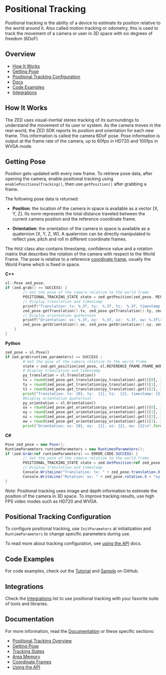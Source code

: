# Positional Tracking

Positional tracking is the ability of a device to estimate its position relative to the world around it. Also called motion tracking or odometry, this is used to track the movement of a camera or user in 3D space with six degrees of freedom (6DoF).

## Overview

* [How It Works](#how-it-works)
* [Getting Pose](#getting-pose)
* [Positional Tracking Configuration](#positional-tracking-configuration)
* [Docs](#documentation)
* [Code Examples](#code-examples)
* [Integrations](#integrations)


## How It Works

The ZED uses visual-inertial stereo tracking of its surroundings to understand the movement of its user or system. As the camera moves in the real-world, the ZED SDK reports its position and orientation for each new frame. This information is called the camera 6DoF pose. Pose information is output at the frame rate of the camera, up to 60fps in HD720 and 100fps in WVGA mode.


## Getting Pose
Position gets updated with every new frame. To retrieve pose data, after opening the camera, enable positional tracking using `enablePositionalTracking()`, then use `getPosition()` after grabbing a frame.

The following pose data is returned:

- **Position**: the location of the camera in space is available as a vector [X, Y, Z]. Its norm represents the total distance traveled between the current camera position and the reference coordinate frame.

- **Orientation**: the orientation of the camera in space is available as a quaternion [X, Y, Z, W]. A quaternion can be directly manipulated to reflect yaw, pitch and roll in different coordinate frames.

The `POSE` class also contains timestamp, confidence value and a rotation matrix that describes the rotation of the camera with respect to the World Frame. The pose is relative to a reference [coordinate frame](https://www.stereolabs.com/docs/positional-tracking/coordinate-frames/), usually the World Frame which is fixed in space.


**C++**
```cpp
sl::Pose zed_pose;
if (zed.grab() == SUCCESS) {
        // Get the pose of the camera relative to the world frame
        POSITIONAL_TRACKING_STATE state = zed.getPosition(zed_pose, REFERENCE_FRAME::WORLD);
        // Display translation and timestamp
        printf("Translation: tx: %.3f, ty:  %.3f, tz:  %.3f, timestamp: %llu\r",
        zed_pose.getTranslation().tx, zed_pose.getTranslation().ty, zed_pose.getTranslation().tz, zed_pose.timestamp);
        // Display orientation quaternion
        printf("Orientation: ox: %.3f, oy:  %.3f, oz:  %.3f, ow: %.3f\r",
        zed_pose.getOrientation().ox, zed_pose.getOrientation().oy, zed_pose.getOrientation().oz, zed_pose.getOrientation().ow);
    }
}
```

**Python**
```python
zed_pose = sl.Pose()
if zed.grab(runtime_parameters) == SUCCESS :
        # Get the pose of the camera relative to the world frame
        state = zed.get_position(zed_pose, sl.REFERENCE_FRAME.FRAME_WORLD)
        # Display translation and timestamp
        py_translation = sl.Translation()
        tx = round(zed_pose.get_translation(py_translation).get()[0], 3)
        ty = round(zed_pose.get_translation(py_translation).get()[1], 3)
        tz = round(zed_pose.get_translation(py_translation).get()[2], 3)
        print("Translation: tx: {0}, ty:  {1}, tz:  {2}, timestamp: {3}\n".format(tx, ty, tz, zed_pose.timestamp))
        #Display orientation quaternion
        py_orientation = sl.Orientation()
        ox = round(zed_pose.get_orientation(py_orientation).get()[0], 3)
        oy = round(zed_pose.get_orientation(py_orientation).get()[1], 3)
        oz = round(zed_pose.get_orientation(py_orientation).get()[2], 3)
        ow = round(zed_pose.get_orientation(py_orientation).get()[3], 3)
        print("Orientation: ox: {0}, oy:  {1}, oz: {2}, ow: {3}\n".format(ox, oy, oz, ow))
```

**C#**
```csharp
Pose zed_pose = new Pose();
RuntimeParameters runtimeParameters = new RuntimesParameters();
if (zed.Grab(ref runtimeParameters) == ERROR_CODE.SUCCESS) {
        // Get the pose of the camera relative to the world frame
        POSITIONAL_TRACKING_STATE state = zed.GetPosition(ref zed_pose, REFERENCE_FRAME.WORLD);
        // Display translation and timestamp
        Console.WriteLine("Translation: tx: " + zed_pose.translation.X + "ty: " + zed_pose.translation.Y + "tz: " + zed_pose.translation.Z + "Timestamp: " + zed_pose.timestamp);
        Console.WriteLine("Rotation: ox: " + zed_pose.rotation.X + "oy: " + zed_pose.rotation.Y + "oz: " + zed_pose.rotation.Z + "ow: " + zed_pose.rotation.w);
}
```

*Note:* Positional tracking uses image and depth information to estimate the position of the camera in 3D space. To improve tracking results, use high FPS video modes such as HD720 and WVGA.

## Positional Tracking Configuration
To configure positional tracking, use `InitParameters` at initialization and `RuntimeParameters` to change specific parameters during use.

To read more about tracking configuration, see [using the API](https://www.stereolabs.com/docs/positional-tracking/using-tracking/) docs.


## Code Examples
For code examples, check out the [Tutorial](https://github.com/qt-truong/zed-examples/tree/master/09-Tutorials/tutorial%204%20-%20positional%20tracking) and [Sample](https://github.com/qt-truong/zed-examples/tree/master/10-Samples/positional%20tracking) on GitHub.


## Integrations
Check the [Integrations](https://github.com/qt-truong/zed-examples/tree/master/11-Integrations#overview) list to use positional tracking with your favorite suite of tools and libraries.


## Documentation
For more information, read the [Documentation](https://www.stereolabs.com/docs/positional-tracking) or these specific sections:

* [Positional Tracking Overview](https://www.stereolabs.com/docs/positional-tracking/)
* [Getting Pose](https://www.stereolabs.com/docs/positional-tracking/using-tracking/#getting-pose)
* [Tracking States](https://www.stereolabs.com/docs/positional-tracking/using-tracking/#tracking-states)
* [Area Memory](https://www.stereolabs.com/docs/positional-tracking/area-memory/)
* [Coordinate Frames](https://www.stereolabs.com/docs/positional-tracking/coordinate-frames/)
* [Using the API](https://www.stereolabs.com/docs/positional-tracking/using-tracking/)